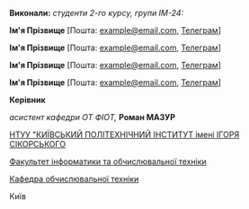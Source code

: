 **Виконали:**
_студенти 2-го курсу, групи ІМ-24:_

<span padding-right:5em></span> **Ім'я Прізвище** [Пошта: example@email.com, [Телеграм](https://t.me/example_tg_nickname)]

<span padding-right:5em></span> **Ім'я Прізвище** [Пошта: example@email.com, [Телеграм](https://t.me/example_tg_nickname)]

<span padding-right:5em></span> **Ім'я Прізвище** [Пошта: example@email.com, [Телеграм](https://t.me/example_tg_nickname)]

<span padding-right:5em></span> **Ім'я Прізвище** [Пошта: example@email.com, [Телеграм](https://t.me/example_tg_nickname)]

**Керівник**

_асистент кафедри ОТ ФІОТ,_<span padding-right:5em></span> **Роман МАЗУР**

[НТУУ "КИЇВСЬКИЙ ПОЛІТЕХНІЧНИЙ ІНСТИТУТ імені ІГОРЯ СІКОРСЬКОГО](https://kpi.ua/)

[Факультет інформатики та обчислювальної техніки](https://fiot.kpi.ua/)

[Кафедра обчислювальної техніки](https://comsys.kpi.ua/)

Київ
